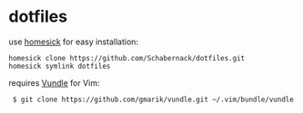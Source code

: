 dotfiles
========

use [homesick](https://github.com/technicalpickles/homesick) for easy installation:

```
homesick clone https://github.com/Schabernack/dotfiles.git
homesick symlink dotfiles
```


requires [Vundle](https://github.com/gmarik/vundle) for Vim:

```
 $ git clone https://github.com/gmarik/vundle.git ~/.vim/bundle/vundle
```
